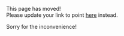 This page has moved!<br>
Please update your link to point [here](https://github.com/infernojs/create-inferno-app/blob/master/packages/inferno-scripts/template/README.md) instead.

Sorry for the inconvenience!
